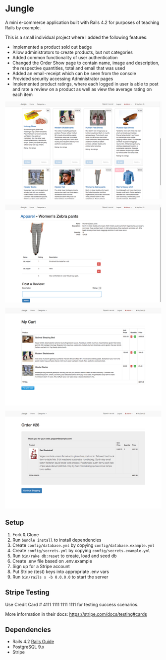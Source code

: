 # Jungle

A mini e-commerce application built with Rails 4.2 for purposes of teaching Rails by example.

This is a small individual project where I added the following features:
- Implemented a product sold out badge
- Allow administrators to create products, but not categories
- Added common functionality of user authentication
- Changed the Order Show page to contain name, image and description, the respective quantities, total and email that was used
- Added an email-receipt which can be seen from the console
- Provided security accessing Administrator pages
- Implemented product ratings, where each logged in user is able to post and rate a review on a product as well as view the average rating on each item


!["Index Page"](https://github.com/bernicetann/jungle-rails/blob/master/docs/Sold-out-badge.png?raw=true)


!["Reviews Page"](https://github.com/bernicetann/jungle-rails/blob/master/docs/Reviews-page.png?raw=true)


!["Carts Page"](https://github.com/bernicetann/jungle-rails/blob/master/docs/My-cart-page.png?raw=true)


!["Order Page"](https://github.com/bernicetann/jungle-rails/blob/master/docs/Order-page.png?raw=true)


## Setup

1. Fork & Clone
2. Run `bundle install` to install dependencies
3. Create `config/database.yml` by copying `config/database.example.yml`
4. Create `config/secrets.yml` by copying `config/secrets.example.yml`
5. Run `bin/rake db:reset` to create, load and seed db
6. Create .env file based on .env.example
7. Sign up for a Stripe account
8. Put Stripe (test) keys into appropriate .env vars
9. Run `bin/rails s -b 0.0.0.0` to start the server

## Stripe Testing

Use Credit Card # 4111 1111 1111 1111 for testing success scenarios.

More information in their docs: <https://stripe.com/docs/testing#cards>

## Dependencies

* Rails 4.2 [Rails Guide](http://guides.rubyonrails.org/v4.2/)
* PostgreSQL 9.x
* Stripe
